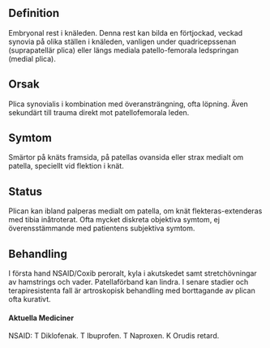 ## Definition

Embryonal rest i knäleden. Denna rest kan bilda en förtjockad, veckad synovia på olika ställen i knäleden, vanligen under quadricepssenan (suprapatellär plica) eller längs mediala patello-femorala ledspringan (medial plica).

## Orsak

Plica synovialis i kombination med överansträngning, ofta löpning. Även sekundärt till trauma direkt mot patellofemorala leden.

## Symtom

Smärtor på knäts framsida, på patellas ovansida eller strax medialt om patella, speciellt vid flektion i knät.

## Status

Plican kan ibland palperas medialt om patella, om knät flekteras-extenderas med tibia inåtroterat. Ofta mycket diskreta objektiva symtom, ej överensstämmande med patientens subjektiva symtom.

## Behandling

I första hand NSAID/Coxib peroralt, kyla i akutskedet samt stretchövningar av hamstrings och vader. Patellaförband kan lindra. I senare stadier och terapiresistenta fall är artroskopisk behandling med borttagande av plican ofta kurativt.

#### Aktuella Mediciner

NSAID: T Diklofenak. T Ibuprofen. T Naproxen. K Orudis retard.

